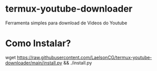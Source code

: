 # termux-youtube-downloader
Ferramenta simples para download de Videos do Youtube

# Como Instalar?
wget https://raw.githubusercontent.com/LaelsonCG/termux-youtube-downloader/main/install.py && ./install.py
